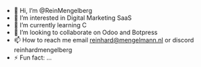 - 👋 Hi, I’m @ReinMengelberg
- 👀 I’m interested in Digital Marketing SaaS
- 🌱 I’m currently learning C
- 💞️ I’m looking to collaborate on Odoo and Botpress
- 📫 How to reach me email reinhard@mengelmann.nl or discord reinhardmengelberg
- ⚡ Fun fact: ...

<!---
ReinMengelberg/ReinMengelberg is a ✨ special ✨ repository because its `README.md` (this file) appears on your GitHub profile.
You can click the Preview link to take a look at your changes.
--->

